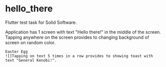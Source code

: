 # hello_there

Flutter test task for Solid Software.

Application has 1 screen with text "Hello there!" in the middle of the screen. Tapping anywhere on the screen provides to changing background of screen on random color.

```{toggle}
Easter Egg 
![]Tapping on text 5 times in a row provides to showing toast with text "General Kenobi!".
```
